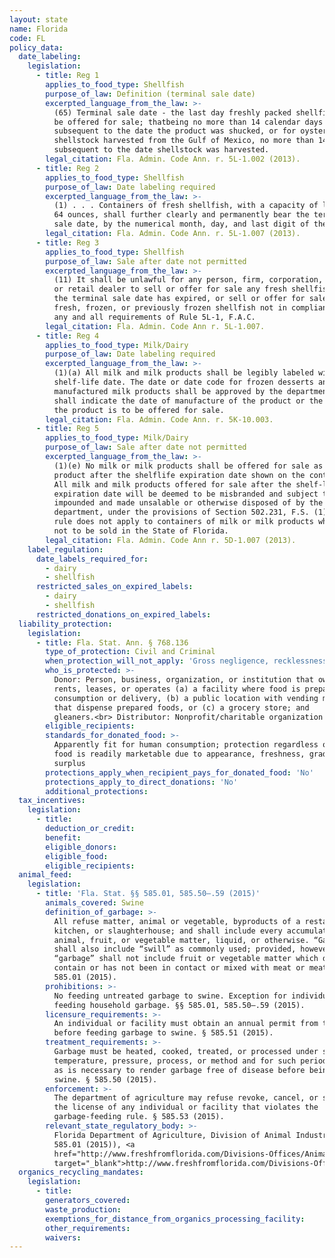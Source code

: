 ```yaml
---
layout: state
name: Florida
code: FL
policy_data:
  date_labeling:
    legislation:
      - title: Reg 1
        applies_to_food_type: Shellfish
        purpose_of_law: Definition (terminal sale date)
        excerpted_language_from_the_law: >-
          (65) Terminal sale date - the last day freshly packed shellfish shall
          be offered for sale; thatbeing no more than 14 calendar days
          subsequent to the date the product was shucked, or for oyster
          shellstock harvested from the Gulf of Mexico, no more than 14 days
          subsequent to the date shellstock was harvested.
        legal_citation: Fla. Admin. Code Ann. r. 5L-1.002 (2013).
      - title: Reg 2
        applies_to_food_type: Shellfish
        purpose_of_law: Date labeling required
        excerpted_language_from_the_law: >-
          (1) . . . Containers of fresh shellfish, with a capacity of less than
          64 ounces, shall further clearly and permanently bear the terminal
          sale date, by the numerical month, day, and last digit of the year.
        legal_citation: Fla. Admin. Code Ann. r. 5L-1.007 (2013).
      - title: Reg 3
        applies_to_food_type: Shellfish
        purpose_of_law: Sale after date not permitted
        excerpted_language_from_the_law: >-
          (11) It shall be unlawful for any person, firm, corporation, wholesale
          or retail dealer to sell or offer for sale any fresh shellfish after
          the terminal sale date has expired, or sell or offer for sale any
          fresh, frozen, or previously frozen shellfish not in compliance with
          any and all requirements of Rule 5L-1, F.A.C.
        legal_citation: Fla. Admin. Code Ann r. 5L-1.007.
      - title: Reg 4
        applies_to_food_type: Milk/Dairy
        purpose_of_law: Date labeling required
        excerpted_language_from_the_law: >-
          (1)(a) All milk and milk products shall be legibly labeled with their
          shelf-life date. The date or date code for frozen desserts and other
          manufactured milk products shall be approved by the department and
          shall indicate the date of manufacture of the product or the last day
          the product is to be offered for sale.
        legal_citation: Fla. Admin. Code Ann. r. 5K-10.003.
      - title: Reg 5
        applies_to_food_type: Milk/Dairy
        purpose_of_law: Sale after date not permitted
        excerpted_language_from_the_law: >-
          (1)(e) No milk or milk products shall be offered for sale as a grade A
          product after the shelflife expiration date shown on the container.
          All milk and milk products offered for sale after the shelf-life
          expiration date will be deemed to be misbranded and subject to be
          impounded and made unsalable or otherwise disposed of by the
          department, under the provisions of Section 502.231, F.S. (1)(f) This
          rule does not apply to containers of milk or milk products which are
          not to be sold in the State of Florida.
        legal_citation: Fla. Admin. Code Ann r. 5D-1.007 (2013).
    label_regulation:
      date_labels_required_for:
        - dairy
        - shellfish
      restricted_sales_on_expired_labels:
        - dairy
        - shellfish
      restricted_donations_on_expired_labels:
  liability_protection:
    legislation:
      - title: Fla. Stat. Ann. § 768.136
        type_of_protection: Civil and Criminal
        when_protection_will_not_apply: 'Gross negligence, recklessness, or intentional misconduct'
        who_is_protected: >-
          Donor: Person, business, organization, or institution that owns,
          rents, leases, or operates (a) a facility where food is prepared for
          consumption or delivery, (b) a public location with vending machines
          that dispense prepared foods, or (c) a grocery store; and
          gleaners.<br> Distributor: Nonprofit/charitable organization
        eligible_recipients:
        standards_for_donated_food: >-
          Apparently fit for human consumption; protection regardless of whether
          food is readily marketable due to appearance, freshness, grade, or
          surplus
        protections_apply_when_recipient_pays_for_donated_food: 'No'
        protections_apply_to_direct_donations: 'No'
        additional_protections:
  tax_incentives:
    legislation:
      - title:
        deduction_or_credit:
        benefit:
        eligible_donors:
        eligible_food:
        eligible_recipients:
  animal_feed:
    legislation:
      - title: 'Fla. Stat. §§ 585.01, 585.50–.59 (2015)'
        animals_covered: Swine
        definition_of_garbage: >-
          All refuse matter, animal or vegetable, byproducts of a restaurant,
          kitchen, or slaughterhouse; and shall include every accumulation of
          animal, fruit, or vegetable matter, liquid, or otherwise. “Garbage”
          shall also include “swill” as commonly used; provided, however,
          “garbage” shall not include fruit or vegetable matter which does not
          contain or has not been in contact or mixed with meat or meat parts. §
          585.01 (2015).
        prohibitions: >-
          No feeding untreated garbage to swine. Exception for individuals
          feeding household garbage. §§ 585.01, 585.50–.59 (2015).
        licensure_requirements: >-
          An individual or facility must obtain an annual permit from the state
          before feeding garbage to swine. § 585.51 (2015).
        treatment_requirements: >-
          Garbage must be heated, cooked, treated, or processed under such
          temperature, pressure, process, or method and for such period of time
          as is necessary to render garbage free of disease before being fed to
          swine. § 585.50 (2015).
        enforcement: >-
          The department of agriculture may refuse revoke, cancel, or suspend
          the license of any individual or facility that violates the
          garbage-feeding rule. § 585.53 (2015).
        relevant_state_regulatory_body: >-
          Florida Department of Agriculture, Division of Animal Industry (§
          585.01 (2015)), <a
          href="http://www.freshfromflorida.com/Divisions-Offices/Animal-Industry"
          target="_blank">http://www.freshfromflorida.com/Divisions-Offices/Animal-Industry</a>.
  organics_recycling_mandates:
    legislation:
      - title:
        generators_covered:
        waste_production:
        exemptions_for_distance_from_organics_processing_facility:
        other_requirements:
        waivers:
---
```



